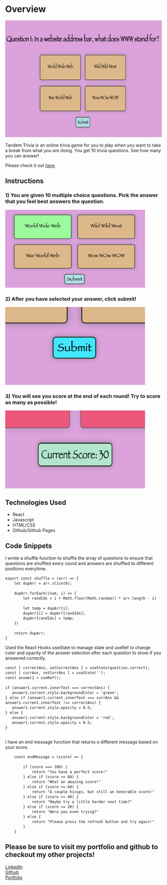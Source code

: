 # Overview

<img src='public/assets/pic_1.png' width='600' height='375' >

Tandem Trivia is an online trivia game for you to play when you want to take a break from what you are doing.
You get 10 trivia questions.  See how many you can answer!

Please check it out [here](https://echen831.github.io/Tandem_Trivia/).

## Instructions

### 1) You are given 10 multiple choice questions.  Pick the answer that you feel best answers the question.

<img src='public/assets/pic_2.png' width='450' height='250' >

### 2) After you have selected your answer, click submit!

<img src='public/assets/pic_3.png' width='450' height='250' >

### 3) You will see you score at the end of each round!  Try to score as many as possible!

<img src='public/assets/pic_4.png' width='450' height='250' >

## Technologies Used

* React
* Javascript
* HTML/CSS
* Github/Github Pages

## Code Snippets

I wrote a shuffle function to shuffle the array of questions to ensure that questions are shuffled every round and answers are shuffled to different positions everytime.

```
export const shuffle = (arr) => {
    let dupArr = arr.slice(0);

    dupArr.forEach((num, i) => {
        let randIdx = i + Math.floor(Math.random() * arr.length - i)

        let temp = dupArr[i];
        dupArr[i] = dupArr[randIdx];
        dupArr[randIdx] = temp;
    })

    return dupArr;    
}

```
Used the React Hooks useState to manage state and useRef to change color and opacity of the answer selection after each question to show if you answered correctly.
```
const [ correctAns, setCorrectAns ] = useState(question.correct);
const [ currAns, setCurrAns ] = useState('');
const answer1 = useRef();

if (answer1.current.innerText === correctAns) {
   answer1.current.style.backgroundColor = 'green';
} else if (answer1.current.innerText === currAns && answer1.current.innerText !== correctAns) {
   answer1.current.style.opacity = 0.5;
} else {
   answer1.current.style.backgroundColor = 'red';
   answer1.current.style.opacity = 0.5;
}


```
I have an end message function that returns a different message based on your score.
```
    const endMessage = (score) => {

        if (score === 100) {
            return "You have a perfect score!"
        } else if (score >= 80) {
            return "What an amazing score!"
        } else if (score >= 60) {
            return "A couple hicups, but still an honorable score!"
        } else if (score >= 40) {
            return "Maybe try a little harder next time?"
        } else if (score >= 20) {
            return "Were you even trying?"
        } else {
            return "Please press the refresh button and try again!"
        } 
    }
```

## Please be sure to visit my portfolio and github to checkout my other projects!

[LinkedIn](https://www.linkedin.com/in/eric-chen-782b951a9/) <br>
[Github](https://github.com/echen831) <br>
[Portfolio](https://echen831.github.io/Eric-Chen/)



